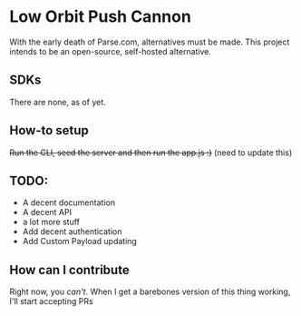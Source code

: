 # Low Orbit Push Cannon
With the early death of Parse.com, alternatives must be made.
This project intends to be an open-source, self-hosted alternative.

## SDKs

There are none, as of yet.

## How-to setup

~~Run the CLI, seed the server and then run the app.js :)~~
(need to update this)

## TODO:

- A decent documentation
- A decent API
- a lot more stuff
- Add decent authentication
- Add Custom Payload updating

## How can I contribute

Right now, you *can't*. When I get a barebones version of this thing working, I'll start
accepting PRs
